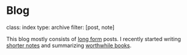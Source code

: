 Blog
====
class: index
type: archive
filter: [post, note]

This blog mostly consists of [long form](/posts) posts. I recently started
writing [shorter notes](/notes) and summarizing [worthwhile books](/books).
